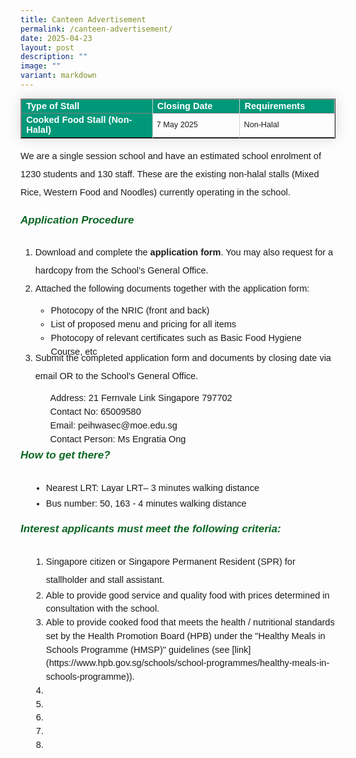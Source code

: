 ```yaml
---
title: Canteen Advertisement
permalink: /canteen-advertisement/
date: 2025-04-23
layout: post
description: ""
image: ""
variant: markdown
---
```

<table border="1" style="border-collapse: collapse;margin: 0px 0;font-size: 0.9em;font-family: sans-serif;min-width: 400px; box-shadow: 0 0 20px rgba(0, 0, 0, 0.15);">

<thead style="background-color: #009879; font-weight: bold; font-size: 14.5px;">

<tr style="border: 1px solid grey;">
				<td style="text-align:left;color:white;font-family:sans-serif;border-right: 1px solid lightgrey;width:30%;">Type of Stall</td>
	<td style="text-align:left;color:white;font-family:sans-serif;border-right: 1px solid lightgrey;width:20%;">Closing Date</td>
	<td style="text-align:left;color:white;font-family:sans-serif;border-right: 1px solid lightgrey;width:20%;">Requirements</td>
	</tr>
</thead>	

<tbody>

<tr>
		<td style="background-color: #009879; font-weight: bold; font-size: 14.5px;color:white;border-right: 1px solid lightgrey;">Cooked Food Stall (Non-Halal)</td>
	<td style="font-family:sans-serif;border-right: 1px solid lightgrey;">7 May 2025</td>
	<td style="font-family:sans-serif;border-right: 1px solid lightgrey;">Non-Halal</td>
</tr>
			
</tbody>
</table>

<p style="font-size:14.5px; line-height:2;font-family:sans-serif;">We are a single session school and have an estimated school enrolment of 1230 students and 130 staff.
These are the existing non-halal stalls (Mixed Rice, Western Food and Noodles) currently operating in the school.</p>

<h6 style="color:#0B6623;font-family:sans-serif;font-weight:bold;"><strong style="font-family:sans-serif;font-size:17px;color:#0B6623;">Application Procedure</strong></h6>

<ol style="margin-top:-5px; margin-bottom:-15px">
	<li style="font-size:14.5px; line-height:2;font-family:sans-serif;">Download and complete the <a href="https://drive.google.com/file/d/1kW88MO-lCBPxyYLb7SbSc4plBZhDFksL/view?usp=sharing" style="font-size:14.5px; line-height:1.5;font-family:sans-serif;font-weight:bold;text-decoration: none;">application form</a>. You may also request for a hardcopy from the School’s General Office. </li>
	<li style="font-size:14.5px; line-height:2;font-family:sans-serif;">Attached the following documents together with the application form:
	<ul style="margin-top:10px;margin-bottom:-15px;">
	<li style="font-size:14.5px; line-height:1.5; font-family:sans-serif;"> Photocopy of the NRIC (front and back)</li>
	<li style="font-size:14.5px; line-height:1.5; font-family:sans-serif;"> List of proposed menu and pricing for all items</li>
	<li style="font-size:14.5px; line-height:1.5; font-family:sans-serif;"> Photocopy of relevant certificates such as Basic Food Hygiene Course, etc</li>
</ul>
	</li>
	<li style="font-size:14.5px; line-height:2;font-family:sans-serif;">Submit the completed application form and documents by closing date via email OR to the School's General Office.</li>
	<ul style="margin-top:10px;margin-bottom:-15px;">
	<li style="font-size:14.5px; line-height:1.5; font-family:sans-serif;list-style-type: none !important;">Address: 21 Fernvale Link Singapore 797702</li>
	<li style="font-size:14.5px; line-height:1.5; font-family:sans-serif;list-style-type: none !important;">Contact No: 65009580</li>
	<li style="font-size:14.5px; line-height:1.5; font-family:sans-serif;list-style-type: none !important;">Email: peihwasec@moe.edu.sg</li>
		<li style="font-size:14.5px; line-height:1.5; font-family:sans-serif;list-style-type: none !important;">Contact Person: Ms Engratia Ong</li>
</ul>
</ol>

<h6 style="color:#0B6623;font-family:sans-serif;font-weight:bold;"><strong style="font-family:sans-serif;font-size:17px;color:#0B6623;">How to get there?</strong></h6>
<ul style="margin-top:-5px;">
<li style="font-size:14.5px; line-height:2;margin-left:17px;font-family:sans-serif;">Nearest LRT: Layar LRT– 3 minutes walking distance</li>
<li style="font-size:14.5px; line-height:1.5;margin-left:17px;font-family:sans-serif;">Bus number: 50, 163 - 4 minutes walking distance</li>
</ul>

<h6 style="color:#0B6623;font-family:sans-serif;font-weight:bold;"><strong style="font-family:sans-serif;font-size:17px;color:#0B6623;">Interest applicants must meet the following criteria:</strong></h6>
<ol style="margin-top:-5px;">
<li style="font-size:14.5px; line-height:2;margin-left:17px;font-family:sans-serif;">Singapore citizen or Singapore Permanent Resident (SPR) for stallholder and stall assistant.</li>
<li style="font-size:14.5px; line-height:1.5;margin-left:17px;font-family:sans-serif;">Able to provide good service and quality food with prices determined in consultation with the school.</li>
	<li style="font-size:14.5px; line-height:1.5;margin-left:17px;font-family:sans-serif;">Able to provide cooked food that meets the health / nutritional standards set by the Health Promotion Board (HPB) under the "Healthy Meals in Schools Programme (HMSP)" guidelines (see
[link](https://www.hpb.gov.sg/schools/school-programmes/healthy-meals-in-schools-programme)).</li>
	<li style="font-size:14.5px; line-height:1.5;margin-left:17px;font-family:sans-serif;"></li>
	<li style="font-size:14.5px; line-height:1.5;margin-left:17px;font-family:sans-serif;"></li>
	<li style="font-size:14.5px; line-height:1.5;margin-left:17px;font-family:sans-serif;"></li>
	<li style="font-size:14.5px; line-height:1.5;margin-left:17px;font-family:sans-serif;"></li>
	<li style="font-size:14.5px; line-height:1.5;margin-left:17px;font-family:sans-serif;"></li>
</ol>
